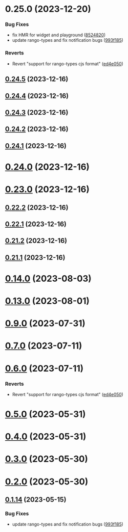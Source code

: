 # 0.25.0 (2023-12-20)


### Bug Fixes

* fix HMR for widget and playground ([8524820](https://github.com/yeager-eren/rango-client/commit/8524820f10cf0b8921f3db0c4f620ff98daa4103))
* update rango-types and fix notification bugs ([993f185](https://github.com/yeager-eren/rango-client/commit/993f185e0b8c5e5e15a2c65ba2d85d1f9c8daa90))


### Reverts

* Revert "support for rango-types cjs format" ([ed4e050](https://github.com/yeager-eren/rango-client/commit/ed4e050bfc0dcde7aeffa6b0d73b02080a5721eb))



## [0.24.5](https://github.com/yeager-eren/rango-client/compare/provider-coinbase@0.24.4...provider-coinbase@0.24.5) (2023-12-16)



## [0.24.4](https://github.com/yeager-eren/rango-client/compare/provider-coinbase@0.24.3...provider-coinbase@0.24.4) (2023-12-16)



## [0.24.3](https://github.com/yeager-eren/rango-client/compare/provider-coinbase@0.24.2...provider-coinbase@0.24.3) (2023-12-16)



## [0.24.2](https://github.com/yeager-eren/rango-client/compare/provider-coinbase@0.24.1...provider-coinbase@0.24.2) (2023-12-16)



## [0.24.1](https://github.com/yeager-eren/rango-client/compare/provider-coinbase@0.24.0...provider-coinbase@0.24.1) (2023-12-16)



# [0.24.0](https://github.com/yeager-eren/rango-client/compare/provider-coinbase@0.23.0...provider-coinbase@0.24.0) (2023-12-16)



# [0.23.0](https://github.com/yeager-eren/rango-client/compare/provider-coinbase@0.22.2...provider-coinbase@0.23.0) (2023-12-16)



## [0.22.2](https://github.com/yeager-eren/rango-client/compare/provider-coinbase@0.22.1...provider-coinbase@0.22.2) (2023-12-16)



## [0.22.1](https://github.com/yeager-eren/rango-client/compare/provider-coinbase@0.21.2...provider-coinbase@0.22.1) (2023-12-16)



## [0.21.2](https://github.com/yeager-eren/rango-client/compare/provider-coinbase@0.21.1-next.68...provider-coinbase@0.21.2) (2023-12-16)



## [0.21.1](https://github.com/yeager-eren/rango-client/compare/provider-coinbase@0.22.0...provider-coinbase@0.21.1) (2023-12-16)



# [0.14.0](https://github.com/rango-exchange/rango-client/compare/provider-coinbase@0.13.0...provider-coinbase@0.14.0) (2023-08-03)



# [0.13.0](https://github.com/rango-exchange/rango-client/compare/provider-coinbase@0.12.0...provider-coinbase@0.13.0) (2023-08-01)



# [0.9.0](https://github.com/rango-exchange/rango-client/compare/provider-coinbase@0.8.0...provider-coinbase@0.9.0) (2023-07-31)



# [0.7.0](https://github.com/rango-exchange/rango-client/compare/provider-coinbase@0.6.0...provider-coinbase@0.7.0) (2023-07-11)



# [0.6.0](https://github.com/rango-exchange/rango-client/compare/provider-coinbase@0.5.0...provider-coinbase@0.6.0) (2023-07-11)


### Reverts

* Revert "support for rango-types cjs format" ([ed4e050](https://github.com/rango-exchange/rango-client/commit/ed4e050bfc0dcde7aeffa6b0d73b02080a5721eb))



# [0.5.0](https://github.com/rango-exchange/rango-client/compare/provider-coinbase@0.4.0...provider-coinbase@0.5.0) (2023-05-31)



# [0.4.0](https://github.com/rango-exchange/rango-client/compare/provider-coinbase@0.3.0...provider-coinbase@0.4.0) (2023-05-31)



# [0.3.0](https://github.com/rango-exchange/rango-client/compare/provider-coinbase@0.2.0...provider-coinbase@0.3.0) (2023-05-30)



# [0.2.0](https://github.com/rango-exchange/rango-client/compare/provider-coinbase@0.1.15...provider-coinbase@0.2.0) (2023-05-30)



## [0.1.14](https://github.com/rango-exchange/rango-client/compare/provider-coinbase@0.1.13...provider-coinbase@0.1.14) (2023-05-15)


### Bug Fixes

* update rango-types and fix notification bugs ([993f185](https://github.com/rango-exchange/rango-client/commit/993f185e0b8c5e5e15a2c65ba2d85d1f9c8daa90))



